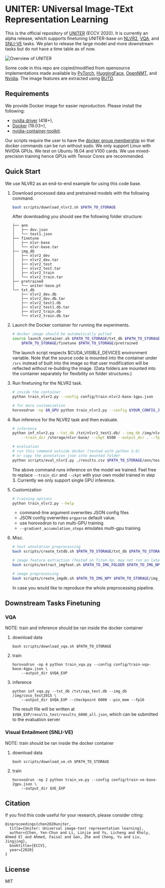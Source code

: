 # UNITER: UNiversal Image-TExt Representation Learning
This is the official repository of [UNITER](https://arxiv.org/abs/1909.11740) (ECCV 2020).
It is currently an alpha release, which supports finetuning UNITER-base on
[NLVR2](http://lil.nlp.cornell.edu/nlvr/), [VQA](https://visualqa.org/), and
[SNLI-VE](https://github.com/necla-ml/SNLI-VE) tasks.
We plan to release the large model and more downstream tasks but do not have a 
time table as of now.

![Overview of UNITER](https://convaisharables.blob.core.windows.net/uniter/uniter_overview_v2.png)

Some code in this repo are copied/modified from opensource implementations made available by
[PyTorch](https://github.com/pytorch/pytorch),
[HuggingFace](https://github.com/huggingface/transformers),
[OpenNMT](https://github.com/OpenNMT/OpenNMT-py),
and [Nvidia](https://github.com/NVIDIA/DeepLearningExamples/tree/master/PyTorch).
The image features are extracted using [BUTD](https://github.com/peteanderson80/bottom-up-attention).


## Requirements
We provide Docker image for easier reproduction. Please install the following:
  - [nvidia driver](https://docs.nvidia.com/cuda/cuda-installation-guide-linux/index.html#package-manager-installation) (418+), 
  - [Docker](https://docs.docker.com/install/linux/docker-ce/ubuntu/) (19.03+), 
  - [nvidia-container-toolkit](https://github.com/NVIDIA/nvidia-docker#quickstart).

Our scripts require the user to have the [docker group membership](https://docs.docker.com/install/linux/linux-postinstall/)
so that docker commands can be run without sudo.
We only support Linux with NVIDIA GPUs. We test on Ubuntu 18.04 and V100 cards.
We use mixed-precision training hence GPUs with Tensor Cores are recommended.

## Quick Start
We use NLVR2 as an end-to-end example for using this code base.

1. Download processed data and pretrained models with the following command.
    ```bash
    bash scripts/download_nlvr2.sh $PATH_TO_STORAGE
    ```
    After downloading you should see the following folder structure:
    ```
    ├── ann
    │   ├── dev.json
    │   └── test1.json
    ├── finetune
    │   ├── nlvr-base
    │   └── nlvr-base.tar
    ├── img_db
    │   ├── nlvr2_dev
    │   ├── nlvr2_dev.tar
    │   ├── nlvr2_test
    │   ├── nlvr2_test.tar
    │   ├── nlvr2_train
    │   └── nlvr2_train.tar
    ├── pretrained
    │   └── uniter-base.pt
    └── txt_db
        ├── nlvr2_dev.db
        ├── nlvr2_dev.db.tar
        ├── nlvr2_test1.db
        ├── nlvr2_test1.db.tar
        ├── nlvr2_train.db
        └── nlvr2_train.db.tar
    ```

2. Launch the Docker container for running the experiments.
    ```bash
    # docker image should be automatically pulled
    source launch_container.sh $PATH_TO_STORAGE/txt_db $PATH_TO_STORAGE/img_db \
        $PATH_TO_STORAGE/finetune $PATH_TO_STORAGE/pretrained
    ```
    The launch script respects $CUDA_VISIBLE_DEVICES environment variable.
    Note that the source code is mounted into the container under `/src` instead 
    of built into the image so that user modification will be reflected without
    re-building the image. (Data folders are mounted into the container separately
    for flexibility on folder structures.)


3. Run finetuning for the NLVR2 task.
    ```bash
    # inside the container
    python train_nlvr2.py --config config/train-nlvr2-base-1gpu.json

    # for more customization
    horovodrun -np $N_GPU python train_nlvr2.py --config $YOUR_CONFIG_JSON
    ```

4. Run inference for the NLVR2 task and then evaluate.
    ```bash
    # inference
    python inf_nlvr2.py --txt_db /txt/nlvr2_test1.db/ --img_db /img/nlvr2_test/ \
        --train_dir /storage/nlvr-base/ --ckpt 6500 --output_dir . --fp16

    # evaluation
    # run this command outside docker (tested with python 3.6)
    # or copy the annotation json into mounted folder
    python scripts/eval_nlvr2.py ./results.csv $PATH_TO_STORAGE/ann/test1.json
    ```
    The above command runs inference on the model we trained. Feel free to replace
    `--train_dir` and `--ckpt` with your own model trained in step 3.
    Currently we only support single GPU inference.


5. Customization
    ```bash
    # training options
    python train_nlvr2.py --help
    ```
    - command-line argument overwrites JSON config files
    - JSON config overwrites `argparse` default value.
    - use horovodrun to run multi-GPU training
    - `--gradient_accumulation_steps` emulates multi-gpu training


6. Misc.
    ```bash
    # text annotation preprocessing
    bash scripts/create_txtdb.sh $PATH_TO_STORAGE/txt_db $PATH_TO_STORAGE/ann

    # image feature extraction (Tested on Titan-Xp; may not run on latest GPUs)
    bash scripts/extract_imgfeat.sh $PATH_TO_IMG_FOLDER $PATH_TO_IMG_NPY

    # image preprocessing
    bash scripts/create_imgdb.sh $PATH_TO_IMG_NPY $PATH_TO_STORAGE/img_db
    ```
    In case you would like to reproduce the whole preprocessing pipeline.

## Downstream Tasks Finetuning

### VQA
NOTE: train and inference should be ran inside the docker container
1. download data
    ```
    bash scripts/download_vqa.sh $PATH_TO_STORAGE
    ```
2. train
    ```
    horovodrun -np 4 python train_vqa.py --config config/train-vqa-base-4gpu.json \
        --output_dir $VQA_EXP
    ```
3. inference
    ```
    python inf_vqa.py --txt_db /txt/vqa_test.db --img_db /img/coco_test2015 \
        --output_dir $VQA_EXP --checkpoint 6000 --pin_mem --fp16
    ```
    The result file will be written at `$VQA_EXP/results_test/results_6000_all.json`, which can be
    submitted to the evaluation server

### Visual Entailment (SNLI-VE)
NOTE: train should be ran inside the docker container
1. download data
    ```
    bash scripts/download_ve.sh $PATH_TO_STORAGE
    ```
2. train
    ```
    horovodrun -np 2 python train_ve.py --config config/train-ve-base-2gpu.json \
        --output_dir $VE_EXP
    ```

## Citation

If you find this code useful for your research, please consider citing:
```
@inproceedings{chen2020uniter,
  title={Uniter: Universal image-text representation learning},
  author={Chen, Yen-Chun and Li, Linjie and Yu, Licheng and Kholy, Ahmed El and Ahmed, Faisal and Gan, Zhe and Cheng, Yu and Liu, Jingjing},
  booktitle={ECCV},
  year={2020}
}
```

## License

MIT
